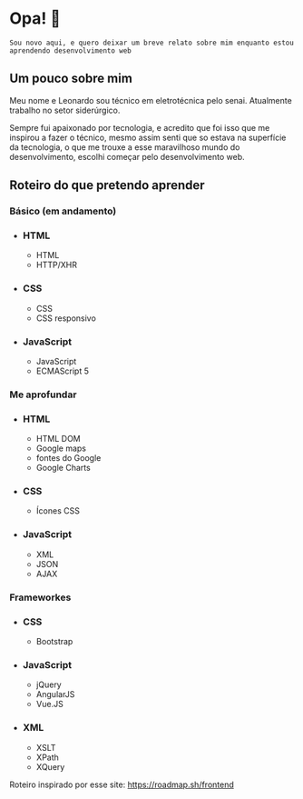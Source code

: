  Opa! 👋
===

    Sou novo aqui, e quero deixar um breve relato sobre mim enquanto estou aprendendo desenvolvimento web

## Um pouco sobre mim

Meu nome e Leonardo sou técnico em eletrotécnica pelo senai. Atualmente trabalho no setor siderúrgico.

Sempre fui apaixonado por tecnologia, e acredito que foi isso que me inspirou a fazer o técnico, mesmo assim senti que so estava na superfície da tecnologia, o que me trouxe a esse maravilhoso mundo do desenvolvimento, escolhi começar pelo desenvolvimento web.

## Roteiro do que pretendo aprender

### **Básico** (em andamento)

- ### HTML
  - HTML
  - HTTP/XHR

- ### CSS
  - CSS
  - CSS responsivo

- ### JavaScript
  - JavaScript
  - ECMAScript 5

### **Me aprofundar**

- ### HTML
  - HTML DOM
  - Google maps
  - fontes do Google
  - Google Charts

- ### CSS
  - Ícones CSS

- ### JavaScript
  - XML
  - JSON
  - AJAX

### **Frameworkes**

- ### CSS
  - Bootstrap

- ### JavaScript
  - jQuery
  - AngularJS
  - Vue.JS

- ### XML
  - XSLT
  - XPath
  - XQuery

Roteiro inspirado por esse site: <https://roadmap.sh/frontend>

<!--
**LeonardoConstantino/LeonardoConstantino** is a ✨ _special_ ✨ repository because its `README.md` (this file) appears on your GitHub profile.

Here are some ideas to get you started:

- 🔭 I’m currently working on ...
- 🌱 I’m currently learning ...
- 👯 I’m looking to collaborate on ...
- 🤔 I’m looking for help with ...
- 💬 Ask me about ...
- 📫 How to reach me: ...
- 😄 Pronouns: ...
- ⚡ Fun fact: ...
-->
